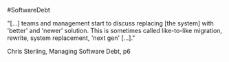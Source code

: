 #SoftwareDebt

"[...] teams and management start to discuss replacing [the system] with 'better' and 'newer' solution. This is sometimes called like-to-like migration, rewrite, system replacement, 'next gen' [...]."

Chris Sterling, Managing Software Debt, p6